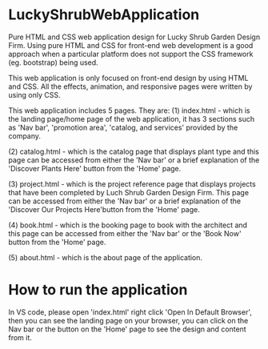 # LuckyShrubWebApplication
Pure HTML and CSS web application design for Lucky Shrub Garden Design Firm. 
Using pure HTML and CSS for front-end web development is a good approach when a particular platform does not support the CSS framework (eg. bootstrap) being used.

This web application is only focused on front-end design by using HTML and CSS. All the effects, animation, and responsive pages were written by using only CSS. 

This web application includes 5 pages. They are:
(1) index.html - which is the landing page/home page of the web application, it has 3 sections such as 'Nav bar', 'promotion area', 'catalog, and services' provided by the company. 

(2) catalog.html - which is the catalog page that displays plant type and this page can be accessed from either the 'Nav bar' or a brief explanation of the 'Discover Plants Here' button from the 'Home' page.

(3) project.html - which is the project reference page that displays projects that have been completed by Luch Shrub Garden Design Firm. This page can be accessed from either the 'Nav bar' or a brief explanation of the 'Discover Our Projects Here'button from the 'Home' page.

(4) book.html - which is the booking page to book with the architect and this page can be accessed from either the 'Nav bar' or the 'Book Now' button  from the 'Home' page.

(5) about.html - which is the about page of the application.

# How to run the application  
In VS code, please open 'index.html' right click 'Open In Default Browser', then you can see the landing page on your browser, you can click on the Nav bar or the button on the 'Home' page to see the design and content from it. 

